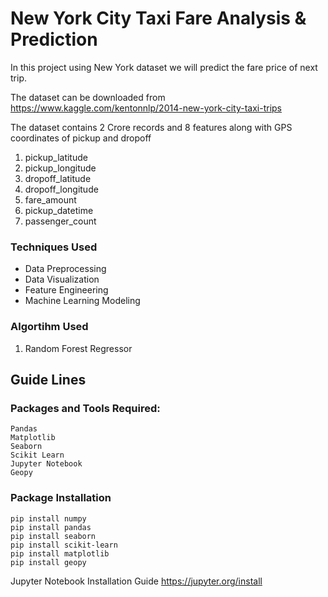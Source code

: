 # New York City Taxi Fare Analysis & Prediction 

In this project using New York dataset we will predict the fare price of next trip.

The dataset can be downloaded from https://www.kaggle.com/kentonnlp/2014-new-york-city-taxi-trips

The dataset contains 2 Crore records and 8 features along with GPS coordinates of pickup and dropoff

1. pickup_latitude
2. pickup_longitude
3. dropoff_latitude
4. dropoff_longitude
5. fare_amount
6. pickup_datetime
7. passenger_count

### Techniques Used

- Data Preprocessing
- Data Visualization
- Feature Engineering
- Machine Learning Modeling

### Algortihm Used

1. Random Forest Regressor

## Guide Lines 
### Packages and Tools Required:
```
Pandas 
Matplotlib
Seaborn
Scikit Learn
Jupyter Notebook
Geopy
```
### Package Installation
```
pip install numpy
pip install pandas
pip install seaborn
pip install scikit-learn
pip install matplotlib
pip install geopy
```
Jupyter Notebook Installation Guide https://jupyter.org/install
